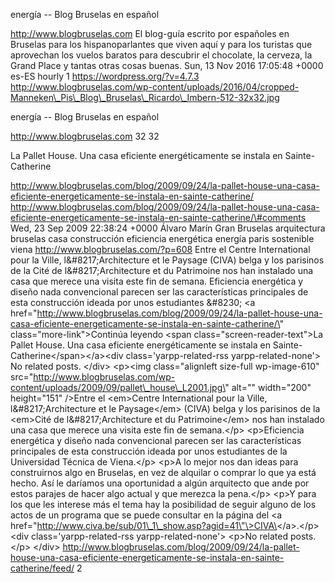 energía -- Blog Bruselas en español

http://www.blogbruselas.com El blog-guía escrito por españoles en
Bruselas para los hispanoparlantes que viven aquí y para los turistas
que aprovechan los vuelos baratos para descubrir el chocolate, la
cerveza, la Grand Place y tantas otras cosas buenas. Sun, 13 Nov 2016
17:05:48 +0000 es-ES hourly 1 https://wordpress.org/?v=4.7.3
http://www.blogbruselas.com/wp-content/uploads/2016/04/cropped-Manneken\_Pis\_Blog\_Bruselas\_Ricardo\_Imbern-512-32x32.jpg

energía -- Blog Bruselas en español

http://www.blogbruselas.com 32 32

La Pallet House. Una casa eficiente energéticamente se instala en
Sainte-Catherine

http://www.blogbruselas.com/blog/2009/09/24/la-pallet-house-una-casa-eficiente-energeticamente-se-instala-en-sainte-catherine/
http://www.blogbruselas.com/blog/2009/09/24/la-pallet-house-una-casa-eficiente-energeticamente-se-instala-en-sainte-catherine/\#comments
Wed, 23 Sep 2009 22:38:24 +0000 Álvaro Marín Gran Bruselas arquitectura
bruselas casa construcción eficiencia energética energía paris
sostenible viena http://www.blogbruselas.com/?p=608 Entre el Centre
International pour la Ville, l&\#8217;Architecture et le Paysage (CIVA)
belga y los parisinos de la Cité de l&\#8217;Architecture et du
Patrimoine nos han instalado una casa que merece una visita este fin de
semana. Eficiencia energética y diseño nada convencional parecen ser las
características principales de esta construcción ideada por unos
estudiantes &\#8230; \<a
href=\"http://www.blogbruselas.com/blog/2009/09/24/la-pallet-house-una-casa-eficiente-energeticamente-se-instala-en-sainte-catherine/\"
class=\"more-link\"\>Continúa leyendo \<span
class=\"screen-reader-text\"\>La Pallet House. Una casa eficiente
energéticamente se instala en Sainte-Catherine\</span\>\</a\>\<div
class=\'yarpp-related-rss yarpp-related-none\'\> No related posts.
\</div\> \<p\>\<img class=\"alignleft size-full wp-image-610\"
src=\"http://www.blogbruselas.com/wp-content/uploads/2009/09/pallet\_house\_L2001.jpg\"
alt=\"\" width=\"200\" height=\"151\" /\>Entre el \<em\>Centre
International pour la Ville, l&\#8217;Architecture et le Paysage\</em\>
(CIVA) belga y los parisinos de la \<em\>Cité de l&\#8217;Architecture
et du Patrimoine\</em\> nos han instalado una casa que merece una visita
este fin de semana.\</p\> \<p\>Eficiencia energética y diseño nada
convencional parecen ser las características principales de esta
construcción ideada por unos estudiantes de la Universidad Técnica de
Viena.\</p\> \<p\>A lo mejor nos dan ideas para construirnos algo en
Bruselas, en vez de alquilar o comprar lo que ya está hecho. Así le
daríamos una oportunidad a algún arquitecto que ande por estos parajes
de hacer algo actual y que merezca la pena.\</p\> \<p\>Y para los que
les interese más el tema hay la posibilidad de seguir alguno de los
actos de un programa que se puede consultar en la página del \<a
href=\"http://www.civa.be/sub/01\_1\_show.asp?agid=41\"\>CIVA\</a\>.\</p\>
\<div class=\'yarpp-related-rss yarpp-related-none\'\> \<p\>No related
posts.\</p\> \</div\>
http://www.blogbruselas.com/blog/2009/09/24/la-pallet-house-una-casa-eficiente-energeticamente-se-instala-en-sainte-catherine/feed/
2

